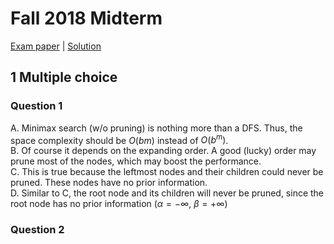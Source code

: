 # Fall 2018 Midterm

[Exam paper](https://nbviewer.org/github/i-TechX/iTechX/blob/file-base/courses/CS181/CS181.01_Fall_2018/Exam%20%E8%80%83%E8%AF%95/Fall%202018%20Midterm%20Exam.pdf) | [Solution](https://nbviewer.org/github/i-TechX/iTechX/blob/file-base/courses/CS181/CS181.01_Fall_2018/Exam%20%E8%80%83%E8%AF%95/midtermf18_sol(1).pdf)

## 1 Multiple choice

### Question 1

A. Minimax search (w/o pruning) is nothing more than a DFS. Thus, the space complexity should be $O(bm)$ instead of $O(b^m)$.  
B. Of course it depends on the expanding order. A good (lucky) order may prune most of the nodes, which may boost the performance.  
C. This is true because the leftmost nodes and their children could never be pruned. These nodes have no prior information.  
D. Similar to C, the root node and its children will never be pruned, since the root node has no prior information ($\alpha=-\infty$, $\beta=+\infty$)

### Question 2

